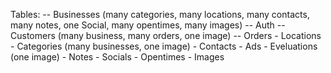 Tables:
    -- Businesses (many categories, many locations, many contacts, many notes, one Social, many opentimes, many images)
    -- Auth
    -- Customers (many business, many orders, one image)
    -- Orders
    - Locations
    - Categories (many businesses, one image)
    - Contacts
    - Ads
    - Eveluations (one image)
    - Notes
    - Socials
    - Opentimes
    - Images